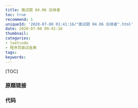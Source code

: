 ```yaml
---
title: 面试题 04.06 后继者
toc: true
recommend: 1
uniqueId: '2020-07-08 01:41:16/"面试题 04.06 后继者".html'
date: 2020-07-08 09:41:16
thumbnail:
categories:
- leetcode
- 程序员面试金典
tags:
keywords:
---
```


[TOC]

<!--more-->

### 原题链接



### 代码

```python

```

